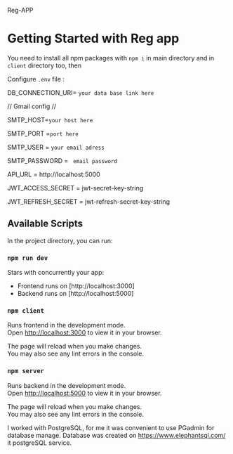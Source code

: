 Reg-APP
# Getting Started with Reg app

You need to install all npm packages with `npm i` in main directory and in `client` directory too, then

Configure `.env` file :

DB_CONNECTION_URI= `your data base link here`

// Gmail config //

SMTP_HOST=`your host here`

SMTP_PORT =`port here`

SMTP_USER = `your email adress`

SMTP_PASSWORD = ` email password`

API_URL = http://localhost:5000

JWT_ACCESS_SECRET = jwt-secret-key-string

JWT_REFRESH_SECRET = jwt-refresh-secret-key-string

## Available Scripts

In the project directory, you can run:

### `npm run dev`

Stars with concurrently your app:
- Frontend runs on [http://localhost:3000]
- Backend runs on [http://localhost:5000]

### `npm client`

Runs frontend in the development mode.\
Open [http://localhost:3000](http://localhost:3000) to view it in your browser.

The page will reload when you make changes.\
You may also see any lint errors in the console.

### `npm server`

Runs backend in the development mode.\
Open [http://localhost:5000](http://localhost:5000) to view it in your browser.

The page will reload when you make changes.\
You may also see any lint errors in the console.


I worked with PostgreSQL, for me it was convenient to use PGadmin for database manage. 
Database was created on https://www.elephantsql.com/ it postgreSQL service.



